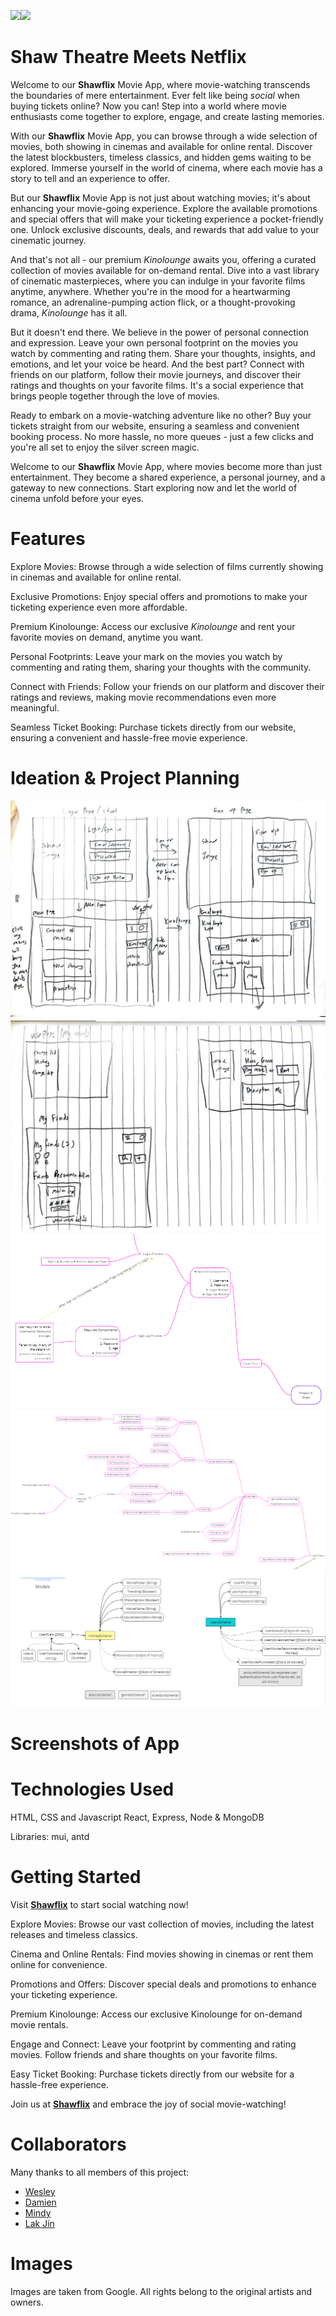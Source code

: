 <img src="https://www.nex.com.sg/Image/Thumbnail?filename=yi1ZtjIePrhMWfPK1n6k3QgDZa79otKZdZwRtcBzFUEhuKlXn0LQv2g3KeYxl3p3&width=500&height=500" width="400"><img src="https://www.citypng.com/public/uploads/preview/-11594687246vzsjesy7bd.png" width="400">

# Shaw Theatre Meets Netflix

Welcome to our **Shawflix** Movie App, where movie-watching transcends the boundaries of mere entertainment. Ever felt like being _social_ when buying tickets online? Now you can! Step into a world where movie enthusiasts come together to explore, engage, and create lasting memories.

With our **Shawflix** Movie App, you can browse through a wide selection of movies, both showing in cinemas and available for online rental. Discover the latest blockbusters, timeless classics, and hidden gems waiting to be explored. Immerse yourself in the world of cinema, where each movie has a story to tell and an experience to offer.

But our **Shawflix** Movie App is not just about watching movies; it's about enhancing your movie-going experience. Explore the available promotions and special offers that will make your ticketing experience a pocket-friendly one. Unlock exclusive discounts, deals, and rewards that add value to your cinematic journey.

And that's not all - our premium _Kinolounge_ awaits you, offering a curated collection of movies available for on-demand rental. Dive into a vast library of cinematic masterpieces, where you can indulge in your favorite films anytime, anywhere. Whether you're in the mood for a heartwarming romance, an adrenaline-pumping action flick, or a thought-provoking drama, _Kinolounge_ has it all.

But it doesn't end there. We believe in the power of personal connection and expression. Leave your own personal footprint on the movies you watch by commenting and rating them. Share your thoughts, insights, and emotions, and let your voice be heard. And the best part? Connect with friends on our platform, follow their movie journeys, and discover their ratings and thoughts on your favorite films. It's a social experience that brings people together through the love of movies.

Ready to embark on a movie-watching adventure like no other? Buy your tickets straight from our website, ensuring a seamless and convenient booking process. No more hassle, no more queues - just a few clicks and you're all set to enjoy the silver screen magic.

Welcome to our **Shawflix** Movie App, where movies become more than just entertainment. They become a shared experience, a personal journey, and a gateway to new connections. Start exploring now and let the world of cinema unfold before your eyes.

# Features

Explore Movies: Browse through a wide selection of films currently showing in cinemas and available for online rental.

Exclusive Promotions: Enjoy special offers and promotions to make your ticketing experience even more affordable.

Premium Kinolounge: Access our exclusive _Kinolounge_ and rent your favorite movies on demand, anytime you want.

Personal Footprints: Leave your mark on the movies you watch by commenting and rating them, sharing your thoughts with the community.

Connect with Friends: Follow your friends on our platform and discover their ratings and reviews, making movie recommendations even more meaningful.

Seamless Ticket Booking: Purchase tickets directly from our website, ensuring a convenient and hassle-free movie experience.

# Ideation & Project Planning

![wireframe1](./public/Wireframe1.jpg)
![wireframe1](./public/Wireframe2.jpg)
![wireframe3](./public/Wireframe3.png)
![wireframe4](./public/Wireframe4.png)
![modeldraft](./public/DataModelsDraft.png)

# Screenshots of App

# Technologies Used

HTML, CSS and Javascript
React, Express, Node & MongoDB

Libraries: mui, antd

# Getting Started

Visit [**Shawflix**](https://sei44proj3app.onrender.com/) to start social watching now!

Explore Movies: Browse our vast collection of movies, including the latest releases and timeless classics.

Cinema and Online Rentals: Find movies showing in cinemas or rent them online for convenience.

Promotions and Offers: Discover special deals and promotions to enhance your ticketing experience.

Premium Kinolounge: Access our exclusive Kinolounge for on-demand movie rentals.

Engage and Connect: Leave your footprint by commenting and rating movies. Follow friends and share thoughts on your favorite films.

Easy Ticket Booking: Purchase tickets directly from our website for a hassle-free experience.

Join us at [**Shawflix**](https://sei44proj3app.onrender.com/) and embrace the joy of social movie-watching!

# Collaborators

Many thanks to all members of this project:

- [Wesley](https://github.com/genotabby)
- [Damien](https://github.com/damienchoojl)
- [Mindy](https://github.com/mindytyj)
- [Lak Jin](https://github.com/rakuj1n)

# Images

Images are taken from Google. All rights belong to the original artists and owners.
